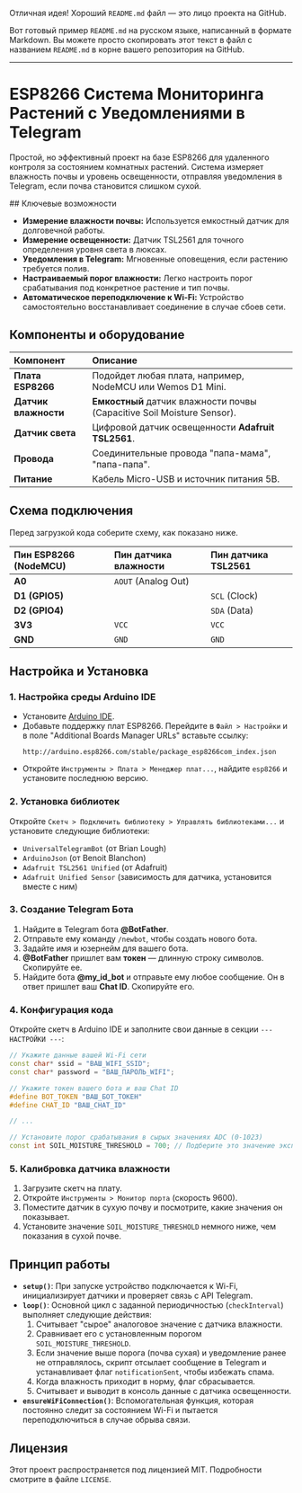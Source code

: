 Отличная идея\! Хороший `README.md` файл — это лицо проекта на GitHub.

Вот готовый пример `README.md` на русском языке, написанный в формате Markdown. Вы можете просто скопировать этот текст в файл с названием `README.md` в корне вашего репозитория на GitHub.

-----

# ESP8266 Система Мониторинга Растений с Уведомлениями в Telegram

Простой, но эффективный проект на базе ESP8266 для удаленного контроля за состоянием комнатных растений. Система измеряет влажность почвы и уровень освещенности, отправляя уведомления в Telegram, если почва становится слишком сухой.

 \#\# Ключевые возможности

  * **Измерение влажности почвы:** Используется емкостный датчик для долговечной работы.
  * **Измерение освещенности:** Датчик TSL2561 для точного определения уровня света в люксах.
  * **Уведомления в Telegram:** Мгновенные оповещения, если растению требуется полив.
  * **Настраиваемый порог влажности:** Легко настроить порог срабатывания под конкретное растение и тип почвы.
  * **Автоматическое переподключение к Wi-Fi:** Устройство самостоятельно восстанавливает соединение в случае сбоев сети.

## Компоненты и оборудование

| Компонент | Описание |
| :--- | :--- |
| **Плата ESP8266** | Подойдет любая плата, например, NodeMCU или Wemos D1 Mini. |
| **Датчик влажности** | **Емкостный** датчик влажности почвы (Capacitive Soil Moisture Sensor). |
| **Датчик света** | Цифровой датчик освещенности **Adafruit TSL2561**. |
| **Провода** | Соединительные провода "папа-мама", "папа-папа". |
| **Питание** | Кабель Micro-USB и источник питания 5В. |

## Схема подключения

Перед загрузкой кода соберите схему, как показано ниже.

| Пин ESP8266 (NodeMCU) | Пин датчика влажности | Пин датчика TSL2561 |
|:---|:---|:---|
| **A0** | `AOUT` (Analog Out) | |
| **D1 (GPIO5)** | | `SCL` (Clock) |
| **D2 (GPIO4)** | | `SDA` (Data) |
| **3V3** | `VCC` | `VCC` |
| **GND** | `GND` | `GND` |

## Настройка и Установка

### 1\. Настройка среды Arduino IDE

  * Установите [Arduino IDE](https://www.arduino.cc/en/software).
  * Добавьте поддержку плат ESP8266. Перейдите в `Файл > Настройки` и в поле "Additional Boards Manager URLs" вставьте ссылку:
    ```
    http://arduino.esp8266.com/stable/package_esp8266com_index.json
    ```
  * Откройте `Инструменты > Плата > Менеджер плат...`, найдите `esp8266` и установите последнюю версию.

### 2\. Установка библиотек

Откройте `Скетч > Подключить библиотеку > Управлять библиотеками...` и установите следующие библиотеки:

  * `UniversalTelegramBot` (от Brian Lough)
  * `ArduinoJson` (от Benoit Blanchon)
  * `Adafruit TSL2561 Unified` (от Adafruit)
  * `Adafruit Unified Sensor` (зависимость для датчика, установится вместе с ним)

### 3\. Создание Telegram Бота

1.  Найдите в Telegram бота **@BotFather**.
2.  Отправьте ему команду `/newbot`, чтобы создать нового бота.
3.  Задайте имя и юзернейм для вашего бота.
4.  **@BotFather** пришлет вам **токен** — длинную строку символов. Скопируйте ее.
5.  Найдите бота **@my\_id\_bot** и отправьте ему любое сообщение. Он в ответ пришлет ваш **Chat ID**. Скопируйте его.

### 4\. Конфигурация кода

Откройте скетч в Arduino IDE и заполните свои данные в секции `--- НАСТРОЙКИ ---`:

```cpp
// Укажите данные вашей Wi-Fi сети
const char* ssid = "ВАШ_WIFI_SSID";
const char* password = "ВАШ_ПАРОЛЬ_WIFI";

// Укажите токен вашего бота и ваш Chat ID
#define BOT_TOKEN "ВАШ_БОТ_ТОКЕН"
#define CHAT_ID "ВАШ_CHAT_ID"

// ...

// Установите порог срабатывания в сырых значениях ADC (0-1023)
const int SOIL_MOISTURE_THRESHOLD = 700; // Подберите это значение экспериментально
```

### 5\. Калибровка датчика влажности

1.  Загрузите скетч на плату.
2.  Откройте `Инструменты > Монитор порта` (скорость 9600).
3.  Поместите датчик в сухую почву и посмотрите, какие значения он показывает.
4.  Установите значение `SOIL_MOISTURE_THRESHOLD` немного ниже, чем показания в сухой почве.

## Принцип работы

  * **`setup()`**: При запуске устройство подключается к Wi-Fi, инициализирует датчики и проверяет связь с API Telegram.
  * **`loop()`**: Основной цикл с заданной периодичностью (`checkInterval`) выполняет следующие действия:
    1.  Считывает "сырое" аналоговое значение с датчика влажности.
    2.  Сравнивает его с установленным порогом `SOIL_MOISTURE_THRESHOLD`.
    3.  Если значение выше порога (почва сухая) и уведомление ранее не отправлялось, скрипт отсылает сообщение в Telegram и устанавливает флаг `notificationSent`, чтобы избежать спама.
    4.  Когда влажность приходит в норму, флаг сбрасывается.
    5.  Считывает и выводит в консоль данные с датчика освещенности.
  * **`ensureWiFiConnection()`**: Вспомогательная функция, которая постоянно следит за состоянием Wi-Fi и пытается переподключиться в случае обрыва связи.

## Лицензия

Этот проект распространяется под лицензией MIT. Подробности смотрите в файле `LICENSE`.
